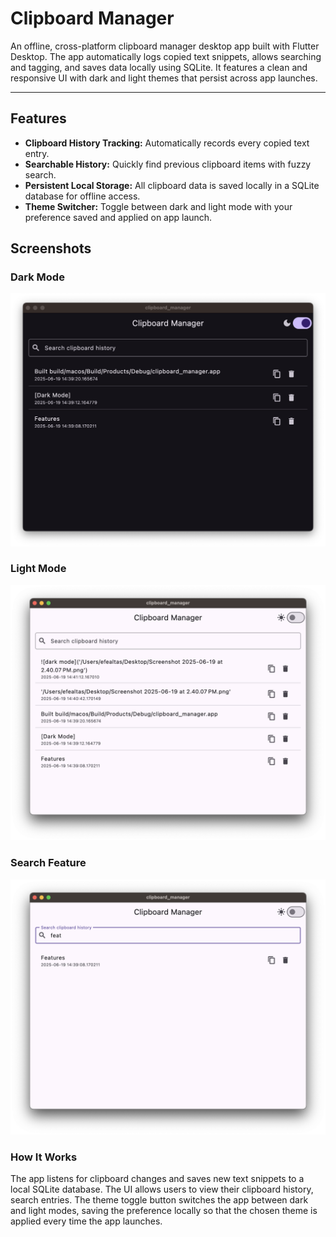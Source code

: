# Clipboard Manager

An offline, cross-platform clipboard manager desktop app built with Flutter Desktop. The app automatically logs copied text snippets, allows searching and tagging, and saves data locally using SQLite. It features a clean and responsive UI with dark and light themes that persist across app launches.

---

## Features

- **Clipboard History Tracking:** Automatically records every copied text entry.
- **Searchable History:** Quickly find previous clipboard items with fuzzy search.
- **Persistent Local Storage:** All clipboard data is saved locally in a SQLite database for offline access.
- **Theme Switcher:** Toggle between dark and light mode with your preference saved and applied on app launch.

## Screenshots

### Dark Mode
![dark mode](screenshots/darkMode.png)

### Light Mode

![light mode](screenshots/lightMode.png)

### Search Feature
![search](screenshots/searchFeature.png)

### How It Works

The app listens for clipboard changes and saves new text snippets to a local SQLite database. 
The UI allows users to view their clipboard history, search entries. 
The theme toggle button switches the app between dark and light modes, saving the preference locally so that the chosen theme is applied every time the app launches.
